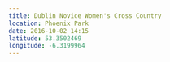 ```yaml
---
title: Dublin Novice Women's Cross Country
location: Phoenix Park
date: 2016-10-02 14:15
latitude: 53.3502469
longitude: -6.3199964
---
```

